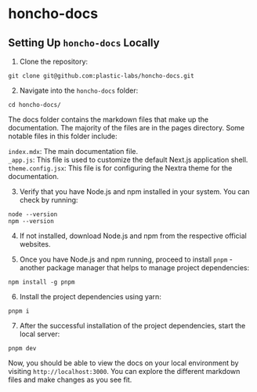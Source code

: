 # honcho-docs

## Setting Up `honcho-docs` Locally

1. Clone the repository:
```
git clone git@github.com:plastic-labs/honcho-docs.git
```

2. Navigate into the `honcho-docs` folder:
```
cd honcho-docs/
```
The docs folder contains the markdown files that make up the documentation. The majority of the files are in the pages directory. Some notable files in this folder include:

`index.mdx`: The main documentation file.  
`_app.js`: This file is used to customize the default Next.js application shell.   
`theme.config.jsx`: This file is for configuring the Nextra theme for the documentation.  

3. Verify that you have Node.js and npm installed in your system. You can check by running:
```
node --version
npm --version
```

4. If not installed, download Node.js and npm from the respective official websites.

5. Once you have Node.js and npm running, proceed to install `pnpm` - another package manager that helps to manage project dependencies:
```
npm install -g pnpm
```

6. Install the project dependencies using yarn:
```
pnpm i
```

7. After the successful installation of the project dependencies, start the local server:
```
pnpm dev
```

Now, you should be able to view the docs on your local environment by visiting `http://localhost:3000`. You can explore the different markdown files and make changes as you see fit.